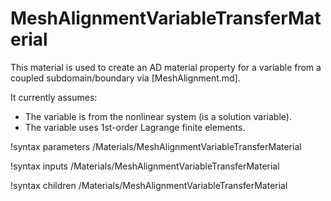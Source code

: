 # MeshAlignmentVariableTransferMaterial

This material is used to create an AD material property for a variable from a
coupled subdomain/boundary via [MeshAlignment.md].

It currently assumes:

- The variable is from the nonlinear system (is a solution variable).
- The variable uses 1st-order Lagrange finite elements.

!syntax parameters /Materials/MeshAlignmentVariableTransferMaterial

!syntax inputs /Materials/MeshAlignmentVariableTransferMaterial

!syntax children /Materials/MeshAlignmentVariableTransferMaterial
